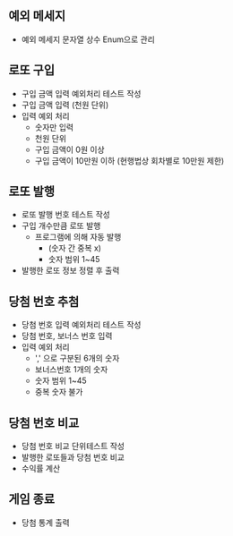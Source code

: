 ## 예외 메세지
- 예외 메세지 문자열 상수 Enum으로 관리

## 로또 구입
- 구입 금액 입력 예외처리 테스트 작성
- 구입 금액 입력 (천원 단위)
- 입력 예외 처리 
  - 숫자만 입력
  - 천원 단위 
  - 구입 금액이 0원 이상
  - 구입 금액이 10만원 이하 (현행법상 회차별로 10만원 제한)

## 로또 발행
- 로또 발행 번호 테스트 작성
- 구입 개수만큼 로또 발행
  - 프로그램에 의해 자동 발행 
    - (숫자 간 중복 x)
    - 숫자 범위 1~45
- 발행한 로또 정보 정렬 후 출력

## 당첨 번호 추첨
- 당첨 번호 입력 예외처리 테스트 작성
- 당첨 번호, 보너스 번호 입력
- 입력 예외 처리
  - ',' 으로 구분된 6개의 숫자
  - 보너스번호 1개의 숫자
  - 숫자 범위 1~45
  - 중복 숫자 불가

## 당첨 번호 비교
- 당첨 번호 비교 단위테스트 작성
- 발행한 로또들과 당첨 번호 비교
- 수익률 계산

## 게임 종료
- 당첨 통계 출력